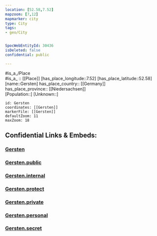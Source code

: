 ```yaml
---
location: [52.58,7.52] 
mapzoom: [7,12] 
mapmarker: city 
type: City
tags:
- geo/City


SpocWebEntityId: 30436
isDeleted: false
confidential: public

---
```

#is_a_/Place  
#is_a_ :: [[Place]] 
[has_place_longitude::7.52] 
[has_place_latitude::52.58] 
[name::Gersten] 
has_place_country:: [[Germany]]  
has_place_province:: [[Niedersachsen]]  
[Population::] 
[Unknown::] 


```leaflet
id: Gersten
coordinates: [[Gersten]] 
markerFile: [[Gersten]] 
defaultZoom: 11 
maxZoom: 18
```


## Confidential Links & Embeds: 

### [Gersten](/_Standards/Earth/Continent/Europe/Europe~Central/Germany/Germany~West/Niedersachsen/counties~Niedersachsen/Emsland/cities~Emsland/Lengerich/boroughs~Lengerich/Gersten.md) 

### [Gersten.public](/_public/Earth/Continent/Europe/Europe~Central/Germany/Germany~West/Niedersachsen/counties~Niedersachsen/Emsland/cities~Emsland/Lengerich/boroughs~Lengerich/Gersten.public.md) 

### [Gersten.internal](/_internal/Earth/Continent/Europe/Europe~Central/Germany/Germany~West/Niedersachsen/counties~Niedersachsen/Emsland/cities~Emsland/Lengerich/boroughs~Lengerich/Gersten.internal.md) 

### [Gersten.protect](/_protect/Earth/Continent/Europe/Europe~Central/Germany/Germany~West/Niedersachsen/counties~Niedersachsen/Emsland/cities~Emsland/Lengerich/boroughs~Lengerich/Gersten.protect.md) 

### [Gersten.private](/_private/Earth/Continent/Europe/Europe~Central/Germany/Germany~West/Niedersachsen/counties~Niedersachsen/Emsland/cities~Emsland/Lengerich/boroughs~Lengerich/Gersten.private.md) 

### [Gersten.personal](/_personal/Earth/Continent/Europe/Europe~Central/Germany/Germany~West/Niedersachsen/counties~Niedersachsen/Emsland/cities~Emsland/Lengerich/boroughs~Lengerich/Gersten.personal.md) 

### [Gersten.secret](/_secret/Earth/Continent/Europe/Europe~Central/Germany/Germany~West/Niedersachsen/counties~Niedersachsen/Emsland/cities~Emsland/Lengerich/boroughs~Lengerich/Gersten.secret.md)

